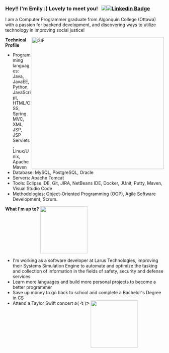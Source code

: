 ### Hey!! I'm Emily :) Lovely to meet you! &nbsp; ![](https://visitor-badge.glitch.me/badge?page_id=emilyphan0085.emilyphan0085)[![Linkedin Badge](https://img.shields.io/badge/-LinkedIn-0e76a8?style=flat-square&logo=Linkedin&logoColor=white)](https://www.linkedin.com/in/ngoc-phan-emily)

I am a Computer Programmer graduate from Algonquin College (Ottawa) with a passion for backend development, and discovering ways to utilize technology in improving social justice! 

<img align="right" alt="GIF" src="https://c.tenor.com/0LLgfhThKwsAAAAC/aesthetic-room.gif" width="420"/>

**Technical Profile**

- Programming languages: Java, JavaEE, Python, JavaScript, HTML/CSS, Spring MVC, XML, JSP, JSP Servlets, Linux/Unix, Apache Maven
- Database: MySQL, PostgreSQL, Oracle
- Servers: Apache Tomcat
- Tools: Eclipse IDE, Git, JIRA, NetBeans IDE, Docker, JUnit, Putty, Maven, Visual Studio Code
- Methodologies: Object-Oriented Programming (OOP), Agile Software Development, Scrum.

**What I'm up to?** <img align="top" src="https://media.giphy.com/media/t5RMni2zWxBblot9mP/giphy.gif" width="150"> 

- I'm working as a software developer at Larus Technologies, improving their Systems Simulation Engine to automate and optimize the tasking and collection of information in the fields of safety, security and defense services                                                                        
- Learn more languages and build more personal projects to become a better programmer 
- Save up money to go back to school and complete a Bachelor's Degree in CS
- Attend a Taylor Swift concert ᕕ( ᐛ )ᕗ <img align="top" src="https://media.giphy.com/media/mBLtaNctaoxW6ewnRA/giphy.gif" width="150"> 
<!--
**emilyphan0085/emilyphan0085** is a ✨ _special_ ✨ repository because its `README.md` (this file) appears on your GitHub profile.

Here are some ideas to get you started:

- 🔭 I’m currently working on ...
- 🌱 I’m currently learning ...
- 👯 I’m looking to collaborate on ...
- 🤔 I’m looking for help with ...
- 💬 Ask me about ...
- 📫 How to reach me: ...
- 😄 Pronouns: ...
- ⚡ Fun fact: ...
-->

